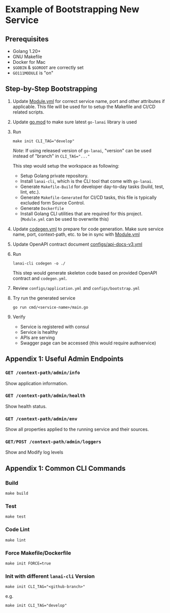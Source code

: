 # Example of Bootstrapping New Service

## Prerequisites

- Golang 1.20+
- GNU Makefile
- Docker for Mac
- `$GOBIN` & `$GOROOT` are correctly set
- `GO111MODULE` is "on"

## Step-by-Step Bootstrapping

1. Update [Module.yml](Module.yml) for correct service name, port and other attributes if applicable. 
   This file will be used for to setup the Makefile and CI/CD related scripts.
2. Update [go.mod](go.mod) to make sure latest `go-lanai` library is used 
3. Run
   ```shell
   make init CLI_TAG="develop"
   ```
   *Note*: If using released version of `go-lanai`, "version" can be used instead of "branch" in `CLI_TAG="..."`

   This step would setup the workspace as following:
   - Setup Golang private repository.
   - Install `lanai-cli`, which is the CLI tool that come with `go-lanai`.
   - Generate `Makefile-Build` for developer day-to-day tasks (build, test, lint, etc.).
   - Generate `Makefile-Generated` for CI/CD tasks, this file is typically excluded form Source Control.
   - Generate `Dockerfile`
   - Install Golang CLI utilities that are required for this project. (`Module.yml` can be used to overwrite this)
4. Update [codegen.yml](codegen.yml) to prepare for code generation. Make sure service name, port, context-path, etc. to be in sync
   with [Module.yml](Module.yml)
5. Update OpenAPI contract document [configs/api-docs-v3.yml](configs/api-docs-v3.yml)
6. Run
   ```shell
   lanai-cli codegen -o ./    
   ```
   This step would generate skeleton code based on provided OpenAPI contract and `codegen.yml`.
7. Review `configs/application.yml` and `configs/bootstrap.yml` 
8. Try run the generated service
   ```shell
   go run cmd/<service-name>/main.go
   ```
9. Verify
   - Service is registered with consul
   - Service is healthy
   - APIs are serving
   - Swagger page can be accessed (this would require authservice)

## Appendix 1:  Useful Admin Endpoints

### `GET /context-path/admin/info`
Show application information.

### `GET /context-path/admin/health`
Show health status.

### `GET /context-path/admin/env`
Show all properties applied to the running service and their sources.

### `GET/POST /context-path/admin/loggers`
Show and Modify log levels 

## Appendix 1: Common CLI Commands

### Build

```shell
make build
```

### Test

```shell
make test
```

### Code Lint

```shell
make lint
```

### Force Makefile/Dockerfile

```shell
make init FORCE=true
```

### Init with different `lanai-cli` Version

```shell
make init CLI_TAG="<github-branch>"
```

e.g.

```shell
make init CLI_TAG="develop"
```